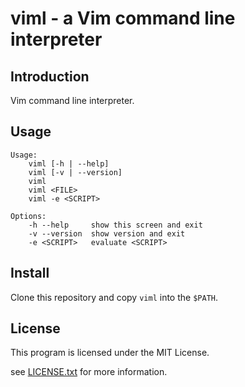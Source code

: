 # viml - a Vim command line interpreter

## Introduction

Vim command line interpreter.

## Usage

    Usage:
        viml [-h | --help]
        viml [-v | --version]
        viml
        viml <FILE>
        viml -e <SCRIPT>
    
    Options:
        -h --help     show this screen and exit
        -v --version  show version and exit
        -e <SCRIPT>   evaluate <SCRIPT>

## Install

Clone this repository and copy `viml` into the `$PATH`.

## License

This program is licensed under the MIT License.

see [LICENSE.txt](LICENSE.txt) for more information.

